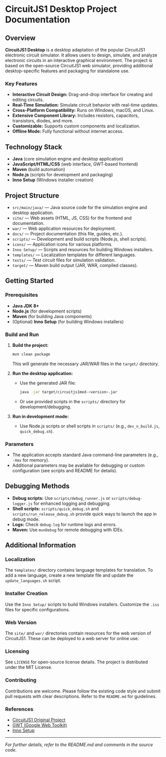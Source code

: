 # CircuitJS1 Desktop Project Documentation

## Overview

**CircuitJS1 Desktop** is a desktop adaptation of the popular CircuitJS1 electronic circuit simulator. It allows users to design, simulate, and analyze electronic circuits in an interactive graphical environment. The project is based on the open-source CircuitJS1 web simulator, providing additional desktop-specific features and packaging for standalone use.

### Key Features

- **Interactive Circuit Design:** Drag-and-drop interface for creating and editing circuits.
- **Real-Time Simulation:** Simulate circuit behavior with real-time updates.
- **Cross-Platform Compatibility:** Runs on Windows, macOS, and Linux.
- **Extensive Component Library:** Includes resistors, capacitors, transistors, diodes, and more.
- **Customizable:** Supports custom components and localization.
- **Offline Mode:** Fully functional without internet access.

## Technology Stack

- **Java** (core simulation engine and desktop application)
- **JavaScript/HTML/CSS** (web interface, GWT-based frontend)
- **Maven** (build automation)
- **Node.js** (scripts for development and packaging)
- **Inno Setup** (Windows installer creation)

## Project Structure

- `src/main/java/` — Java source code for the simulation engine and desktop application.
- `site/` — Web assets (HTML, JS, CSS) for the frontend and documentation.
- `war/` — Web application resources for deployment.
- `docs/` — Project documentation (this file, guides, etc.).
- `scripts/` — Development and build scripts (Node.js, shell scripts).
- `icons/` — Application icons for various platforms.
- `Inno Setup/` — Scripts and resources for building Windows installers.
- `templates/` — Localization templates for different languages.
- `tests/` — Test circuit files for simulation validation.
- `target/` — Maven build output (JAR, WAR, compiled classes).

## Getting Started

### Prerequisites

- **Java JDK 8+**
- **Node.js** (for development scripts)
- **Maven** (for building Java components)
- (Optional) **Inno Setup** (for building Windows installers)

### Build and Run

1. **Build the project:**
   ```sh
   mvn clean package
   ```
   This will generate the necessary JAR/WAR files in the `target/` directory.

2. **Run the desktop application:**
   - Use the generated JAR file:
     ```sh
     java -jar target/circuitjs1mod-<version>.jar
     ```
   - Or use provided scripts in the `scripts/` directory for development/debugging.

3. **Run in development mode:**
   - Use Node.js scripts or shell scripts in `scripts/` (e.g., `dev_n_build.js`, `quick_debug.sh`).

### Parameters

- The application accepts standard Java command-line parameters (e.g., `-Xmx` for memory).
- Additional parameters may be available for debugging or custom configuration (see scripts and README for details).

## Debugging Methods

- **Debug scripts:** Use `scripts/debug_runner.js` or `scripts/debug-logger.js` for enhanced logging and debugging.
- **Shell scripts:** `scripts/quick_debug.sh` and `scripts/run_release_debug.sh` provide quick ways to launch the app in debug mode.
- **Logs:** Check `debug.log` for runtime logs and errors.
- **Maven:** Use `mvnDebug` for remote debugging with IDEs.

## Additional Information

### Localization

The `templates/` directory contains language templates for translation. To add a new language, create a new template file and update the `update_languages.sh` script.

### Installer Creation

Use the `Inno Setup/` scripts to build Windows installers. Customize the `.iss` files for specific configurations.

### Web Version

The `site/` and `war/` directories contain resources for the web version of CircuitJS1. These can be deployed to a web server for online use.

### Licensing

See `LICENSE` for open-source license details. The project is distributed under the MIT License.

### Contributing

Contributions are welcome. Please follow the existing code style and submit pull requests with clear descriptions. Refer to the `README.md` for guidelines.

### References

- [CircuitJS1 Original Project](https://github.com/sharpie7/circuitjs1)
- [GWT (Google Web Toolkit)](http://www.gwtproject.org/)
- [Inno Setup](http://www.jrsoftware.org/isinfo.php)

---

*For further details, refer to the README.md and comments in the source code.*
